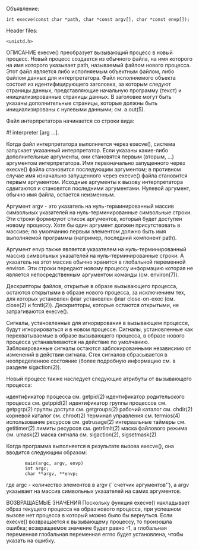 Объявление:

    int execve(const char *path, char *const argv[], char *const envp[]);
    
Header files:

    <unistd.h>


ОПИСАНИЕ
execve() преобразует вызывающий процесс в новый процесс.  Новый процесс создается из обычного файла, на имя которого на имя которого указывает path, называемый файлом нового процесса.  Этот файл является либо исполняемым объектным файлом, либо файлом данных для интерпретатора.  Файл исполняемого объекта состоит из идентифицирующего заголовка, за которым следуют страницы данных, представляющие начальную программу (текст) и инициализированные страницы данных.  В заголовке могут быть указаны дополнительные страницы, которые должны быть инициализированы с нулевыми данными; см. a.out(5).

Файл интерпретатора начинается со строки вида:

   #! interpreter [arg ...].

Когда файл интерпретатора выполняется через execve(), система запускает указанный интерпретатор.  Если указаны какие-либо дополнительные аргументы, они становятся первым (вторым, ...) аргументом интерпретатора. Имя первоначально запущенного через execve() файла становится последующим аргументом; в противном случае имя изначально запущенного через execve() файла становится первым аргументом.  Исходные аргументы к вызову интерпретатора сдвигаются и становятся последними аргументами.  Нулевой аргумент, обычно имя файла, остается неизменным.

Аргумент argv - это указатель на нуль-терминированный массив символьных указателей на нуль-терминированные символьные строки. Эти строки формируют список аргументов, который будет доступен новому процессу.  Хотя бы один аргумент должен присутствовать в массиве; по умолчанию первым элементом должно быть имя выполняемой программы (например, последний компонент path).

Аргумент envp также является указателем на нуль-терминированный массив символьных указателей на нуль-терминированные строки.  A указатель на этот массив обычно хранится в глобальной переменной environ. Эти строки передают новому процессу информацию которая не является непосредственным аргументом команды (см. environ(7)).

Дескрипторы файлов, открытые в образе вызывающего процесса, остаются открытыми в образе нового процесса, за исключением тех, для которых установлен флаг установлен флаг close-on-exec (см. close(2) и fcntl(2)).  Дескрипторы, которые остаются открытыми, не затрагиваются execve().

Сигналы, установленные для игнорирования в вызывающем процессе, будут игнорироваться и в новом процессе. Сигналы, установленные как перехватываемые в образе вызывающего процесса, в образе нового процесса устанавливаются на действие по умолчанию.  Заблокированные сигналы остаются заблокированными независимо от изменений в действии сигнала.  Стек сигналов сбрасывается в неопределенное состояние (более подробную информацию см. в разделе sigaction(2)).

Новый процесс также наследует следующие атрибуты от вызывающего процесса:

идентификатор процесса см. getpid(2)
идентификатор родительского процесса см. getppid(2)
идентификатор группы процессов см. getpgrp(2)
группы доступа см. getgroups(2)
рабочий каталог см. chdir(2)
корневой каталог см. chroot(2)
терминал управления см. termios(4)
использование ресурсов см. getrusage(2)
интервальные таймеры см. getitimer(2)
лимиты ресурсов см. getrlimit(2)
маска файлового режима см. umask(2)
маска сигнала см. sigaction(2), sigsetmask(2)

Когда программа выполняется в результате вызова execve(), она вводится следующим образом:

           main(argc, argv, envp)
           int argc;
           char **argv, **envp;

где argc - количество элементов в argv (``счетчик аргументов''), а argv указывает на массив символьных указателей на самих аргументов.

ВОЗВРАЩАЕМЫЕ ЗНАЧЕНИЯ
Поскольку функция execve() накладывает образ текущего процесса на образ нового процесса, при успешном вызове нет процесса в который можно было бы вернуться.  Если execve() возвращается к вызывающему процессу, то произошла ошибка; возвращаемое значение будет равно -1, а глобальная переменная глобальная переменная errno будет установлена, чтобы указать на ошибку.